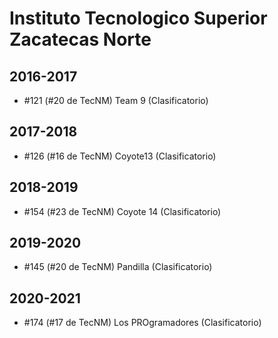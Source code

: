 # Instituto Tecnologico Superior Zacatecas Norte

## 2016-2017

- #121 (#20 de TecNM) Team 9 (Clasificatorio)

## 2017-2018

- #126 (#16 de TecNM) Coyote13 (Clasificatorio)

## 2018-2019

- #154 (#23 de TecNM) Coyote 14 (Clasificatorio)

## 2019-2020

- #145 (#20 de TecNM) Pandilla (Clasificatorio)

## 2020-2021

- #174 (#17 de TecNM) Los PROgramadores (Clasificatorio)


